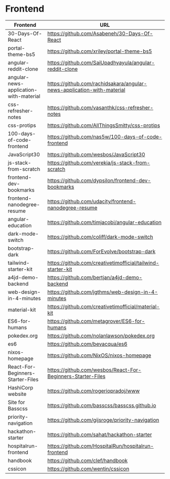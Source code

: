 # Frontend

| Frontend  |                          URL                                                                   |
|-----------|------------------------------------------------------------------------------------------------| 
|30-Days-Of-React|https://github.com/Asabeneh/30-Days-Of-React|
|portal-theme-bs5|https://github.com/xriley/portal-theme-bs5|
|angular-reddit-clone|https://github.com/SaiUpadhyayula/angular-reddit-clone|
|angular-news-application-with-material|https://github.com/rachidsakara/angular-news-application-with-material|
|css-refresher-notes|https://github.com/vasanthk/css-refresher-notes|
|css-protips|https://github.com/AllThingsSmitty/css-protips|
|100-days-of-code-frontend|https://github.com/nas5w/100-days-of-code-frontend|
|JavaScript30|https://github.com/wesbos/JavaScript30|
|js-stack-from-scratch|https://github.com/verekia/js-stack-from-scratch|
|frontend-dev-bookmarks|https://github.com/dypsilon/frontend-dev-bookmarks|
|frontend-nanodegree-resume|https://github.com/udacity/frontend-nanodegree-resume|
|angular-education|https://github.com/timjacobi/angular-education|
|dark-mode-switch|https://github.com/coliff/dark-mode-switch|
|bootstrap-dark|https://github.com/ForEvolve/bootstrap-dark|
|tailwind-starter-kit|https://github.com/creativetimofficial/tailwind-starter-kit|
|a4jd-demo-backend|https://github.com/bertjan/a4jd-demo-backend|
|web-design-in-4-minutes|https://github.com/jgthms/web-design-in-4-minutes|
|material-kit|https://github.com/creativetimofficial/material-kit|
|ES6-for-humans|https://github.com/metagrover/ES6-for-humans|
|pokedex.org|https://github.com/nolanlawson/pokedex.org|
|es6|https://github.com/bevacqua/es6|
|nixos-homepage|https://github.com/NixOS/nixos-homepage|
|React-For-Beginners-Starter-Files|https://github.com/wesbos/React-For-Beginners-Starter-Files|
|HashiCorp website|https://github.com/rogeriopradoj/www|
|Site for Basscss|https://github.com/basscss/basscss.github.io|
|priority-navigation|https://github.com/gijsroge/priority-navigation|
|hackathon-starter|https://github.com/sahat/hackathon-starter|
|hospitalrun-frontend|https://github.com/HospitalRun/hospitalrun-frontend|
|handbook|https://github.com/clef/handbook|
|cssicon|https://github.com/wentin/cssicon|



